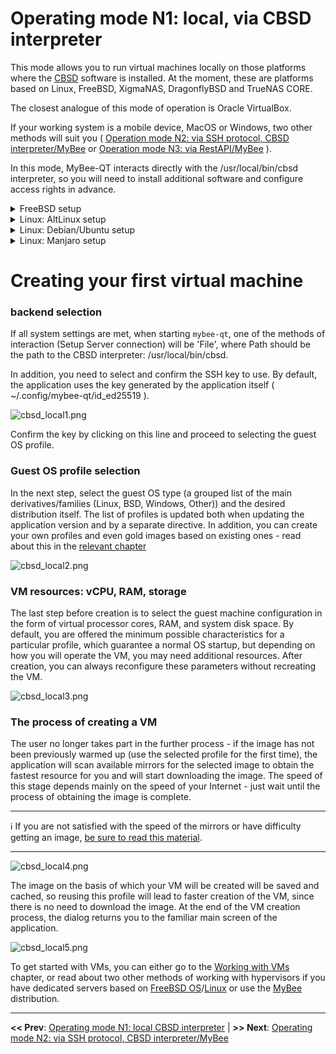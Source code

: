 # Operating mode N1: local, via CBSD interpreter

This mode allows you to run virtual machines locally on those platforms where the [CBSD](https://github.com/cbsd/cbsd) software is installed. At the moment, these are platforms based on Linux, FreeBSD, XigmaNAS, DragonflyBSD and TrueNAS CORE.

The closest analogue of this mode of operation is Oracle VirtualBox.

If your working system is a mobile device, MacOS or Windows, two other methods will suit you ( [Operation mode N2: via SSH protocol, CBSD interpreter/MyBee](myb-qt-cbsd-ssh.md) or [Operation mode N3: via RestAPI/MyBee](myb-qt-api.md) ).

In this mode, MyBee-QT interacts directly with the /usr/local/bin/cbsd interpreter, so you will need to install additional software and configure access rights in advance.

<details>
  <summary>FreeBSD setup</summary>

1) You must have the CBSD package and its dependencies installed on your system:

```
pkg install -y cbsd
/usr/local/cbsd/sudoexec/initenv /usr/local/cbsd/share/initenv.conf default_vs=1
```

2) CBSD initialization:
```
/usr/local/cbsd/sudoexec/initenv /usr/local/cbsd/share/initenv.conf default_vs=1
```

3) The user you run the application as must be a member of the 'cbsd' group.
```
pw group mod cbsd -m xuser
```
, where `xuser` - login of your user.

Please re-login back in to apply the change.

3) Your user must have permission to run the /usr/local/bin/cbsd interpreter as the 'root' user via sudo configuration.

To do this, create a file */usr/local/etc/sudoers.d/20_cbsd* with the following contents:
```
Defaults     env_keep += "workdir DIALOG NOCOLOR CBSD_RNODE"
Cmnd_Alias   MYB_CBSD_CMD = /usr/local/bin/cbsd
xuser        ALL=(ALL) NOPASSWD:SETENV: MYB_CBSD_CMD
```
, where `xuser` - login of your user.

:bangbang: | :Warning: This setting gives user 'xuser' 'root' privileges on the host system via the /usr/local/bin interpreter!
:---: | :---

set the correct file permissions:

```
chmod 0400 /usr/local/etc/sudoers.d/20_cbsd
```

4) Make sure that the /usr/local/bin/cbsd interpreter is accessible to your user both without sudo and via `sudo` without entering a password:
```
cbsd version
sudo cbsd version
```

If everything is OK, the application is ready for use.

</details>

<details>
  <summary>Linux: AltLinux setup</summary>

> All actions are performed as the privileged user `root` (or use sudo)

1) Add user `cbsd`:
```
useradd cbsd
```
2) Installing dependencies:
```
apt-get install -y sudo bridge-utils edk2-ovmf psmisc make pax rsync sharutils libssh2 libelf libbsd qemu-system-x86 tmux dialog sqlite3 curl libcurl xorriso binutils coreutils nftables
```

3) Obtaining and initializing `CBSD` (CBSD on Linux is experimental and is temporarily distributed as a tarball):
```
[ ! -d /usr/local/bin ] && mkdir -p /usr/local/bin
cd /usr/local
wget https://convectix.com/DL/cbsd.tgz
tar xfz cbsd.tgz
rm -f cbsd.tgz
mv /usr/local/cbsd/bin/cbsd /usr/local/bin/cbsd
/usr/local/cbsd/sudoexec/initenv /usr/local/cbsd/share/initenv.conf default_vs=1
```

4) The user you run the application as must be a member of the 'cbsd' group.
```
usermod -a -G cbsd xuser
```
, where `xuser` - login of your user.

Please re-login back in to apply the change.

5) Your user must have permissions to run the /usr/local/bin/cbsd interpreter as the 'root' user via sudo configuration.
To do this, create a file */etc/sudoers.d/20_cbsd* with the contents:
```
Defaults     env_keep += "workdir DIALOG NOCOLOR CBSD_RNODE"
Cmnd_Alias   MYB_CBSD_CMD = /usr/local/bin/cbsd
xuser        ALL=(ALL) NOPASSWD:SETENV: MYB_CBSD_CMD
```
, where `xuser` - login of your user.

:bangbang: | :Warning: This setting gives user 'xuser' 'root' privileges on the host system via the /usr/local/bin interpreter!
:---: | :---

Set the correct file permissions:

```
chmod 0400 /etc/sudoers.d/20_cbsd
```

6) Make sure that the /usr/local/bin/cbsd interpreter is accessible to your user both without sudo and via `sudo` without entering a password:
```
cbsd version
sudo cbsd version
```

If everything is OK, the application is ready for use.

</details>

<details>
  <summary>Linux: Debian/Ubuntu setup</summary>

> All actions are performed as the privileged user `root` (or use sudo)

1) Add user `cbsd`:
```
useradd cbsd
```
2) Installing dependencies:
```
apt install -y sudo uuid-runtime bridge-utils net-tools ovmf psmisc make pax rsync sharutils libssh2-1 libelf1 libbsd0 qemu-system-x86 tmux dialog sqlite3 curl libcurl4 xorriso nftables coreutils binutils
```

3) Obtaining and initializing `CBSD` (CBSD on Linux is experimental and is temporarily distributed as a tarball):
```
[ ! -d /usr/local/bin ] && mkdir -p /usr/local/bin
cd /usr/local
wget https://convectix.com/DL/cbsd.tgz
tar xfz cbsd.tgz
rm -f cbsd.tgz
mv /usr/local/cbsd/bin/cbsd /usr/local/bin/cbsd
/usr/local/cbsd/sudoexec/initenv /usr/local/cbsd/share/initenv.conf default_vs=1
```

4) The user you run the application as must be a member of the 'cbsd' group.
```
usermod -a -G cbsd xuser
```
, where `xuser` - login of your user.

Please re-login back in to apply the change.

5) Your user must have permission to run the /usr/local/bin/cbsd interpreter as the 'root' user via sudo configuration.
To do this, create a file */etc/sudoers.d/20_cbsd* with the following contents:
```
Defaults     env_keep += "workdir DIALOG NOCOLOR CBSD_RNODE"
Cmnd_Alias   MYB_CBSD_CMD = /usr/local/bin/cbsd
xuser        ALL=(ALL) NOPASSWD:SETENV: MYB_CBSD_CMD
```
, where `xuser` - login of your user.

:bangbang: | :Warning: This setting gives user 'xuser' 'root' privileges on the host system via the /usr/local/bin interpreter!
:---: | :---

Set the correct file permissions:

```
chmod 0400 /etc/sudoers.d/20_cbsd
```

6) Make sure that the /usr/local/bin/cbsd interpreter is accessible to your user both without sudo and via `sudo` without entering a password:
```
cbsd version
sudo cbsd version
```

If everything is OK, the application is ready for use.

</details>

<details>
  <summary>Linux: Manjaro setup</summary>

> All actions are performed as the privileged user `root` (or use sudo)

1) Add user `cbsd`:
```
useradd cbsd
```
2) Installing dependencies:
```
pacman -S sudo bridge-utils bind net-tools ovmf psmisc make pax rsync sharutils libssh2 libelf libbsd qemu-system-x86 tmux dialog sqlite3 curl file xorriso cpio gnu-netcat binutils coreutils nftables
```

3) Obtaining and initializing `CBSD` (CBSD on Linux is experimental and is temporarily distributed as a tarball):
```
[ ! -d /usr/local/bin ] && mkdir -p /usr/local/bin
cd /usr/local
wget https://convectix.com/DL/cbsd.tgz
tar xfz cbsd.tgz
rm -f cbsd.tgz
mv /usr/local/cbsd/bin/cbsd /usr/local/bin/cbsd
/usr/local/cbsd/sudoexec/initenv /usr/local/cbsd/share/initenv.conf default_vs=1
```

4) The user you run the application as must be a member of the 'cbsd' group.
```
usermod -a -G cbsd xuser
```
, where `xuser` - login of your user.

Please re-login back in to apply the change.

5) Your user must have permission to run the /usr/local/bin/cbsd interpreter as the 'root' user via sudo configuration.
To do this, create a file */etc/sudoers.d/20_cbsd* with the following contents:
```
Defaults     env_keep += "workdir DIALOG NOCOLOR CBSD_RNODE"
Cmnd_Alias   MYB_CBSD_CMD = /usr/local/bin/cbsd
xuser        ALL=(ALL) NOPASSWD:SETENV: MYB_CBSD_CMD
```
, where `xuser` - login of your user.

:bangbang: | :Warning: This setting gives user 'xuser' 'root' privileges on the host system via the /usr/local/bin interpreter!
:---: | :---

Set the correct file permissions:

```
chmod 0400 /etc/sudoers.d/20_cbsd
```

6) Make sure that the /usr/local/bin/cbsd interpreter is accessible to your user both without sudo and via `sudo` without entering a password:
```
cbsd version
sudo cbsd version
```

If everything is OK, the application is ready for use.

</details>


# Creating your first virtual machine

### backend selection

If all system settings are met, when starting `mybee-qt`, one of the methods of interaction (Setup Server connection) will be 'File', where Path should be the path to the CBSD interpreter: /usr/local/bin/cbsd.

In addition, you need to select and confirm the SSH key to use. By default, the application uses the key generated by the application itself ( ~/.config/mybee-qt/id_ed25519 ).

![cbsd_local1.png](https://myb.convectix.com/img/cbsd_local1.png?raw=true)

Confirm the key by clicking on this line and proceed to selecting the guest OS profile.

### Guest OS profile selection

In the next step, select the guest OS type (a grouped list of the main derivatives/families (Linux, BSD, Windows, Other)) and the desired distribution itself.
The list of profiles is updated both when updating the application version and by a separate directive. In addition, you can create your own profiles and even gold images based on existing ones - read about this in the [relevant chapter](profiles.md)

![cbsd_local2.png](https://myb.convectix.com/img/cbsd_local2.png?raw=true)

### VM resources: vCPU, RAM, storage

The last step before creation is to select the guest machine configuration in the form of virtual processor cores, RAM, and system disk space.
By default, you are offered the minimum possible characteristics for a particular profile, which guarantee a normal OS startup, but depending on how you will operate the VM,
you may need additional resources. After creation, you can always reconfigure these parameters without recreating the VM.

![cbsd_local3.png](https://myb.convectix.com/img/cbsd_local3.png?raw=true)

### The process of creating a VM

The user no longer takes part in the further process - if the image has not been previously warmed up (use the selected profile for the first time), the application will scan available mirrors for the selected image to obtain the fastest resource for you and will start downloading the image. The speed of this stage depends mainly on the speed of your Internet - just wait until the process of obtaining the image is complete.

---

:information_source: If you are not satisfied with the speed of the mirrors or have difficulty getting an image, [be sure to read this material](https://github.com/cbsd/mirrors).

---


![cbsd_local4.png](https://myb.convectix.com/img/cbsd_local4.png?raw=true)

The image on the basis of which your VM will be created will be saved and cached, so reusing this profile will lead to faster creation of the VM, since there is no need to download the image.
At the end of the VM creation process, the dialog returns you to the familiar main screen of the application.

![cbsd_local5.png](https://myb.convectix.com/img/cbsd_local5.png?raw=true)

To get started with VMs, you can either go to the [Working with VMs](myb-qt-vm.md) chapter, or read about two other methods of working with hypervisors if you have dedicated servers based on [FreeBSD OS](https://www.freebsd.org/)/[Linux](https://kernel.org/) or use the [MyBee](https://myb.convectix.com) distribution.


---

**<< Prev**: [Operating mode N1: local CBSD interpreter](myb-qt-cbsd-local.md)     |     **>> Next**: [Operating mode N2: via SSH protocol, CBSD interpreter/MyBee](myb-qt-cbsd-ssh.md)

